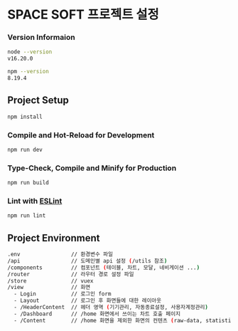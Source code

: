 # SPACE SOFT 프로젝트 설정

### Version Informaion

```sh
node --version
v16.20.0
```

```sh
npm --version
8.19.4
```

## Project Setup

```sh
npm install
```

### Compile and Hot-Reload for Development

```sh
npm run dev
```

### Type-Check, Compile and Minify for Production

```sh
npm run build
```

### Lint with [ESLint](https://eslint.org/)

```sh
npm run lint
```

## Project Environment

```sh
.env                // 환경변수 파일
/api                // 도메인별 api 설정 (/utils 참조)
/components         // 컴포넌트 (테이블, 차트, 모달, 네비게이션 ...)
/router             // 라우터 경로 설정 파일
/store              // vuex
/view               // 화면
  - Login           // 로그인 form
  - Layout          // 로그인 후 화면들에 대한 레이아웃
  - /HeaderContent  // 헤더 영역 (기기관리, 자동종료설정, 사용자계정관리)
  - /Dashboard      // /home 화면에서 쓰이는 차트 호출 페이지
  - /Content        // /home 화면을 제외한 화면의 컨텐츠 (raw-data, statistics)
```
